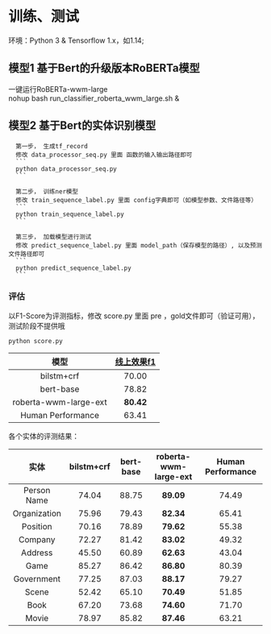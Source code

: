 

  # 训练、测试
  
  环境：Python 3 & Tensorflow 1.x，如1.14; 
  
  ## 模型1 基于Bert的升级版本RoBERTa模型  
  一键运行RoBERTa-wwm-large  
  nohup bash run_classifier_roberta_wwm_large.sh &

  
  ## 模型2 基于Bert的实体识别模型 
      
      第一步， 生成tf_record
      修改 data_processor_seq.py 里面 函数的输入输出路径即可
      ```
      python data_processor_seq.py
      ```
      
      第二步， 训练ner模型
      修改 train_sequence_label.py 里面 config字典即可（如模型参数、文件路径等）
      ```
      python train_sequence_label.py
      ```
      
      第三步， 加载模型进行测试
      修改 predict_sequence_label.py 里面 model_path（保存模型的路径）, 以及预测文件路径即可
      ```
      python predict_sequence_label.py
      ```
  
  ### 评估
  以F1-Score为评测指标，修改 score.py 里面 pre ，gold文件即可（验证可用），测试阶段不提供哦
  ```
  python score.py
  ```
  
| 模型     | <a href='https://www.cluebenchmarks.com/ner.html'>线上效果f1</a> |
|:-------------:|:-----:|
| bilstm+crf  |  70.00  |
| bert-base   |  78.82  |
| roberta-wwm-large-ext | **80.42** |
|Human Performance|63.41|

各个实体的评测结果：


| 实体     | bilstm+crf | bert-base | roberta-wwm-large-ext | Human Performance |
|:-------------:|:-----:|:-----:|:-----:|:-----:|
| Person Name   | 74.04 | 88.75 | **89.09** | 74.49 |
| Organization  | 75.96 | 79.43 | **82.34** | 65.41 |
| Position      | 70.16 | 78.89 | **79.62** | 55.38 |
| Company       | 72.27 | 81.42 | **83.02** | 49.32 |
| Address       | 45.50 | 60.89 | **62.63** | 43.04 |
| Game          | 85.27 | 86.42 | **86.80** | 80.39 |
| Government    | 77.25 | 87.03 | **88.17** | 79.27 |
| Scene         | 52.42 | 65.10 | **70.49** | 51.85 |
| Book          | 67.20 | 73.68 | **74.60** | 71.70 |
| Movie         | 78.97 | 85.82 | **87.46** | 63.21 |

